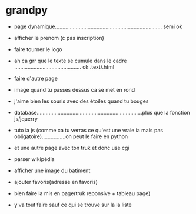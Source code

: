 # grandpy

- page dynamique........................................................................ semi ok

 - afficher le prenom (c pas inscription)

- faire tourner le logo

- ah ca grr que le texte se cumule dans le cadre ............................................. ok .text/.html

- faire d'autre page

- image quand tu passes dessus ca se met en rond

- j'aime bien les souris avec des étoiles quand tu bouges
 
- database.......................................................................plus que la fonction js/jquerry

- tuto ia js (comme ca tu verras ce qu'est une vraie ia mais pas obligatoire)................on peut le faire en python

- et une autre page avec ton truk et donc use cgi

- parser wikipédia

- afficher une image du batiment

- ajouter favoris(adresse en favoris)

- bien faire la mis en page(truk reponsive + tableau page)

- y va tout faire sauf ce qui se trouve sur la la liste
